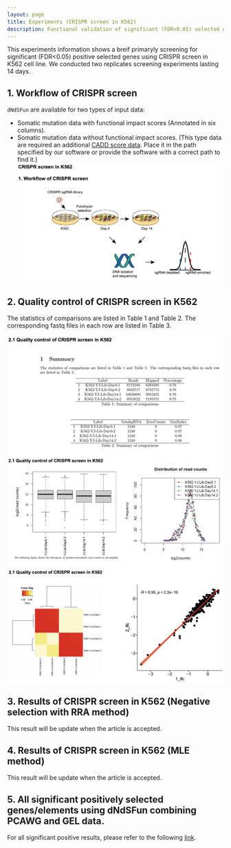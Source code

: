 ```yaml
---
layout: page
title: Experiments (CRISPR screen in K562)
description: Functional validation of significant (FDR<0.05) selected genes using CRISPR screen in K562
---
```

This experiments information shows a breif primaryly screening for significant (FDR<0.05) positive selected genes using CRISPR screen in K562 cell line. We conducted two replicates screening experiments lasting 14 days.


## 1. Workflow of CRISPR screen 
`dNdSFun` are available for two types of input data:
- Somatic mutation data with functional impact scores (Annotated in six columns).
- Somatic mutation data without functional impact scores. (This type data are required an additional [CADD score data](https://jianyanglab.github.io/dNdSFun/documentation/03_data.html). Place it in the path specified by our software or provide the software with a correct path to find it.) 
![Example_Pie](Workflow_of_CRISPR_screen.png)


## 2. Quality control of CRISPR screen in K562
The statistics of comparisons are listed in Table 1 and Table 2. The corresponding fastq files in each row are listed in Table 3.

![Example_Pie](Quality_Control_1.png)
![Example_Pie](Quality_Control_2.png)
![Example_Pie](Quality_Control_3.png)

## 3. Results of CRISPR screen in K562 (Negative selection with RRA method)
This result will be update when the article is accepted.


## 4. Results of CRISPR screen in K562 (MLE method) 
This result will be update when the article is accepted.


## 5. All significant positively selected genes/elements using dNdSFun combining PCAWG and GEL data.
For all significant positive results, please refer to the following [link](https://jianyanglab.github.io/dNdSFun/documentation/06_dNdSFunDrivers.html).

